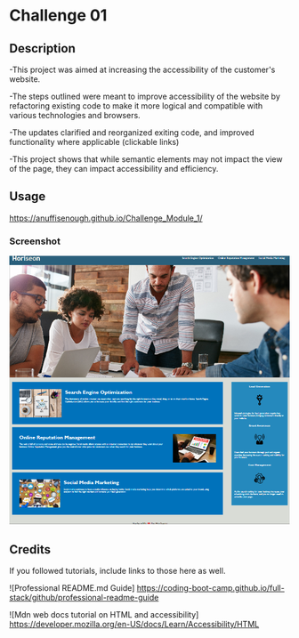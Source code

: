# Challenge 01

## Description

-This project was aimed at increasing the accessibility of the customer's website.

-The steps outlined were meant to improve accessibility of the website by refactoring existing code to make it more logical and compatible with various technologies and browsers.

-The updates clarified and reorganized exiting code, and improved functionality where applicable (clickable links)

-This project shows that while semantic elements may not impact the view of the page, they can impact accessibility and efficiency.

## Usage

https://anuffisenough.github.io/Challenge_Module_1/

### Screenshot

![screenshot of module 1 challenge](assets/images/screenshot.png)

## Credits

If you followed tutorials, include links to those here as well.

![Professional README.md Guide] https://coding-boot-camp.github.io/full-stack/github/professional-readme-guide

![Mdn web docs tutorial on HTML and accessibility] https://developer.mozilla.org/en-US/docs/Learn/Accessibility/HTML
